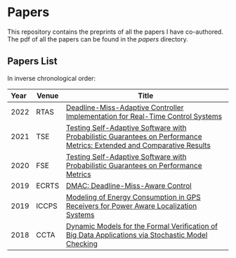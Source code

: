 # Papers

This repository contains the preprints of all the papers I have co-authored.
The pdf of all the papers can be found in the _papers_ directory.

## Papers List 

In inverse chronological order:

| Year | Venue        | Title     |
|:-----|--------------|-----------|
| 2022 | RTAS         | [Deadline-Miss-Adaptive Controller Implementation for Real-Time Control Systems](https://github.com/ManCla/papers/blob/main/papers/2022_rtas.pdf) |
| 2021 | TSE          | [Testing Self-Adaptive Software with Probabilistic Guarantees on Performance Metrics: Extended and Comparative Results](https://github.com/ManCla/papers/blob/main/papers/2021_tse.pdf) |
| 2020 | FSE          | [Testing Self-Adaptive Software with Probabilistic Guarantees on Performance Metrics](https://github.com/ManCla/papers/blob/main/papers/2020_fse.pdf) |
| 2019 | ECRTS        | [DMAC: Deadline-Miss-Aware Control](https://github.com/ManCla/papers/blob/main/papers/2019_ecrts.pdf) |
| 2019 | ICCPS        | [Modeling of Energy Consumption in GPS Receivers for Power Aware Localization Systems](https://github.com/ManCla/papers/blob/main/papers/2019_iccps.pdf) |
| 2018 | CCTA         | [Dynamic Models for the Formal Verification of Big Data Applications via Stochastic Model Checking](https://github.com/ManCla/papers/blob/main/papers/2018_ccta.pdf) |


